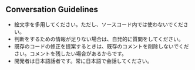 ## Conversation Guidelines

- 絵文字を多用してください。ただし、ソースコード内では使わないでください。
- 判断をするための情報が足りない場合は、自発的に質問をしてください。
- 既存のコードの修正を提案するときは、既存のコメントを削除しないでください。コメントを残したい場合があるからです。
- 開発者は日本語話者です。常に日本語で会話してください。
